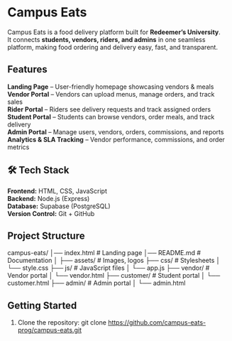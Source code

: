 # Campus Eats

Campus Eats is a food delivery platform built for **Redeemer’s University**.  
It connects **students, vendors, riders, and admins** in one seamless platform, making food ordering and delivery easy, fast, and transparent.

## Features

**Landing Page** – User-friendly homepage showcasing vendors & meals  
**Vendor Portal** – Vendors can upload menus, manage orders, and track sales  
**Rider Portal** – Riders see delivery requests and track assigned orders  
**Student Portal** – Students can browse vendors, order meals, and track delivery  
**Admin Portal** – Manage users, vendors, orders, commissions, and reports  
**Analytics & SLA Tracking** – Vendor performance, commissions, and order metrics  

## 🛠 Tech Stack
**Frontend:** HTML, CSS, JavaScript  
**Backend:** Node.js (Express)  
**Database:** Supabase (PostgreSQL)  
**Version Control:** Git + GitHub  

## Project Structure
campus-eats/
│── index.html # Landing page
│── README.md # Documentation
│
├── assets/ # Images, logos
├── css/ # Stylesheets
│ └── style.css
├── js/ # JavaScript files
│ └── app.js
├── vendor/ # Vendor portal
│ └── vendor.html
├── customer/ # Student portal
│ └── customer.html
├── admin/ # Admin portal
│ └── admin.html


## Getting Started
1. Clone the repository:
   git clone https://github.com/campus-eats-prog/campus-eats.git
